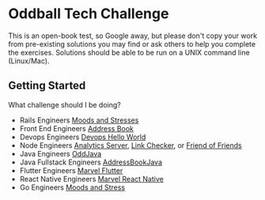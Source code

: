 # Oddball Tech Challenge

This is an open-book test, so Google away, but please don't copy your work from pre-existing solutions you may find or ask others to help you complete the exercises. Solutions should be able to be run on a UNIX command line (Linux/Mac).

## Getting Started

What challenge should I be doing?

- Rails Engineers [Moods and Stresses](https://oddball-site.firebaseapp.com/challenge/)
- Front End Engineers [Address Book](/address-book)
- Devops Engineers [Devops Hello World](https://github.com/oddballteam/devops-challenge)
- Node Engineers [Analytics Server](/analytics-server), [Link Checker](/link-checker), or [Friend of Friends](/friends-of-friends)
- Java Engineers [OddJava](/OddJava)
- Java Fullstack Engineers [AddressBookJava](/AddressBookJava)
- Flutter Engineers [Marvel Flutter](/flutter_tech_interview)
- React Native Engineers [Marvel React Native](/react-native-interview)
- Go Engineers [Moods and Stress](/moods-and-stress)